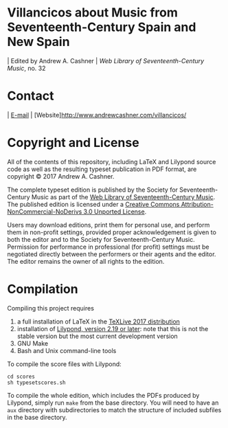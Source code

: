 # Villancicos about Music from Seventeenth-Century Spain and New Spain

| Edited by Andrew A. Cashner
| *Web Library of Seventeenth-Century Music*, no. 32

# Contact

| [E-mail](mailto:andrewacashner@ur.rochester.edu)
| [Website]<http://www.andrewcashner.com/villancicos/>

# Copyright and License

All of the contents of this repository, including LaTeX and Lilypond
source code as well as the resulting typeset publication in PDF format, are
copyright © 2017 Andrew A. Cashner.

The complete typeset edition is published by the Society for
Seventeenth-Century Music as part of the 
[Web Library of Seventeenth-Century Music](http://www.sscm-wlscm.org).
The published edition is licensed under a 
[Creative Commons Attribution-NonCommercial-NoDerivs 3.0 
Unported License](\url{https://creativecommons.org/licenses/by-nc-nd/3.0/}).

Users may download editions, print them for personal use, and perform them
in non-profit settings, provided proper acknowledgement is given to both the
editor and to the Society for Seventeenth-Century Music. 
Permission for performance in professional (for profit) settings must be
negotiated directly between the performers or their agents and the editor.
The editor remains the owner of all rights to the edition.

# Compilation

Compiling this project requires 

1. a full installation of LaTeX in the 
[TeXLive 2017 distribution](http://www.tug.org/texlive)
2. installation of 
[Lilypond, version 2.19 or later](http://www.lilypond.org/development.html):
note that this is not the stable version but the most current development
version
3. GNU Make
4. Bash and Unix command-line tools

To compile the score files with Lilypond:

    cd scores
    sh typesetscores.sh

To compile the whole edition, which includes the PDFs produced by Lilypond,
simply run `make` from the base directory.
You will need to have an `aux` directory with subdirectories to match the
structure of included subfiles in the base directory.


